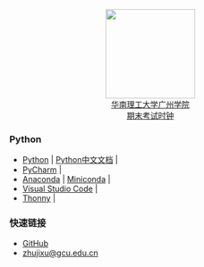 <div align="center">
<img src="https://raw.githubusercontent.com/zhujixu/xuefulu.com/master/SOE.png" height="160" width="160" >
</div>

<div align="center">
<a href="http://10.5.1.246/clock"><div align="center">华南理工大学广州学院<br/>期末考试时钟</div></a>
</div>

### **Python**
+ [Python](https://www.python.org/downloads/)   |   [Python中文文档](https://docs.python.org/zh-cn/3/)   |
+ [PyCharm](http://www.jetbrains.com/pycharm/download/)   |
+ [Anaconda](https://www.anaconda.com/distribution/)   |   [Miniconda](https://docs.conda.io/en/latest/miniconda.html)   |
+ [Visual Studio Code](https://code.visualstudio.com/)   |
+ [Thonny](https://thonny.org/)   |

### **快速链接**
+ [GitHub](https://github.com/login)
+ <zhujixu@gcu.edu.cn>
